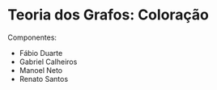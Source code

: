 # Teoria dos Grafos: Coloração

Componentes:
- Fábio Duarte
- Gabriel Calheiros
- Manoel Neto
- Renato Santos
